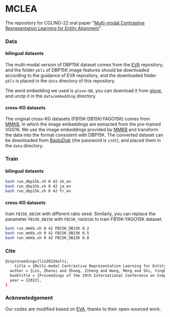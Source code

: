 # MCLEA

The repository for COLING-22 oral paper "[Multi-modal Contrastive Representation Learning for Entity Alignment]( https://arxiv.org/abs/2209.00891)".

### Data

#### bilingual datasets

The multi-modal version of DBP15K dataset comes from the [EVA](https://github.com/cambridgeltl/eva) repository, and the folder `pkls` of DBP15K image features should be downloaded according to the guidance of EVA repository, and the downloaded folder `pkls` is placed in the `data` directory of this repository.

The word embedding we used is `glove-6B`,  you can download it from [glove](https://nlp.stanford.edu/data/glove.6B.zip),  and unzip it in the `data/embedding` directory.

#### cross-KG datasets

The original cross-KG datasets (FB15K-DB15K/YAGO15K) comes from [MMKB](https://github.com/mniepert/mmkb), in which the image embeddings are extracted from the pre-trained VGG16. We use the image embeddings provided by [MMKB](https://github.com/mniepert/mmkb#visual-data-for-fb15k-yago15k-and-dbpedia15k) and transform the data into the format consistent with DBP15K. The converted dataset can be downloaded from [BaiduDisk](https://pan.baidu.com/s/1MLGBNyFjb9LLa4urCk4hCA) (the password is `stdt`), and placed them in the `data` directory.



### Train

#### bilingual datasets

```bash
bash run_dbp15k.sh 0 42 zh_en
bash run_dbp15k.sh 0 42 ja_en
bash run_dbp15k.sh 0 42 fr_en
```

#### cross-KG datasets

train `FB15K_DB15K`  with different ratio seed. Similarly, you can replace the parameter `FB15K_DB15K` with `FB15K_YAGO15K` to train FB15K-YAGO15K dataset.

```bash
bash run_mmkb.sh 0 42 FB15K_DB15K 0.2
bash run_mmkb.sh 0 42 FB15K_DB15K 0.5
bash run_mmkb.sh 0 42 FB15K_DB15K 0.8
```



### Cite

```bash
@inproceedings{lin2022multi, 
	title = {Multi-modal Contrastive Representation Learning for Entity Alignment},
  author = {Lin, Zhenxi and Zhang, Ziheng and Wang, Meng and Shi, Yinghui and Wu, Xian and Zheng, Yefeng}, 
  booktitle = {Proceedings of the 29th International Conference on Computational Linguistics},
  year = {2022},
}
```



### Acknowledgement

Our codes are modified based on [EVA](https://github.com/cambridgeltl/eva), thanks to their open-sourced work.



